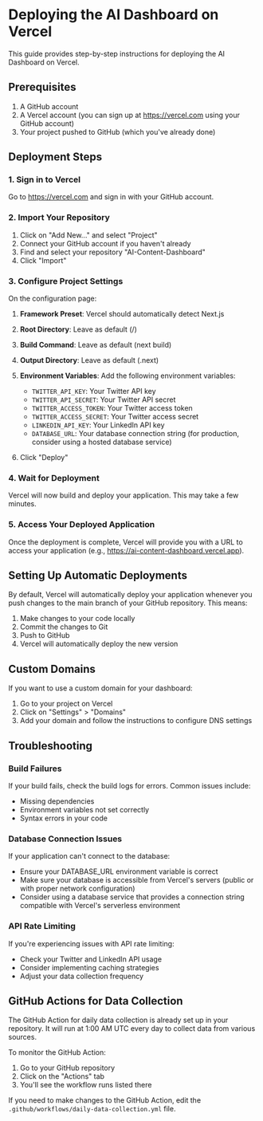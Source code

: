 # Deploying the AI Dashboard on Vercel

This guide provides step-by-step instructions for deploying the AI Dashboard on Vercel.

## Prerequisites

1. A GitHub account
2. A Vercel account (you can sign up at https://vercel.com using your GitHub account)
3. Your project pushed to GitHub (which you've already done)

## Deployment Steps

### 1. Sign in to Vercel

Go to https://vercel.com and sign in with your GitHub account.

### 2. Import Your Repository

1. Click on "Add New..." and select "Project"
2. Connect your GitHub account if you haven't already
3. Find and select your repository "AI-Content-Dashboard"
4. Click "Import"

### 3. Configure Project Settings

On the configuration page:

1. **Framework Preset**: Vercel should automatically detect Next.js
2. **Root Directory**: Leave as default (/)
3. **Build Command**: Leave as default (next build)
4. **Output Directory**: Leave as default (.next)
5. **Environment Variables**: Add the following environment variables:
   - `TWITTER_API_KEY`: Your Twitter API key
   - `TWITTER_API_SECRET`: Your Twitter API secret
   - `TWITTER_ACCESS_TOKEN`: Your Twitter access token
   - `TWITTER_ACCESS_SECRET`: Your Twitter access secret
   - `LINKEDIN_API_KEY`: Your LinkedIn API key
   - `DATABASE_URL`: Your database connection string (for production, consider using a hosted database service)

6. Click "Deploy"

### 4. Wait for Deployment

Vercel will now build and deploy your application. This may take a few minutes.

### 5. Access Your Deployed Application

Once the deployment is complete, Vercel will provide you with a URL to access your application (e.g., https://ai-content-dashboard.vercel.app).

## Setting Up Automatic Deployments

By default, Vercel will automatically deploy your application whenever you push changes to the main branch of your GitHub repository. This means:

1. Make changes to your code locally
2. Commit the changes to Git
3. Push to GitHub
4. Vercel will automatically deploy the new version

## Custom Domains

If you want to use a custom domain for your dashboard:

1. Go to your project on Vercel
2. Click on "Settings" > "Domains"
3. Add your domain and follow the instructions to configure DNS settings

## Troubleshooting

### Build Failures

If your build fails, check the build logs for errors. Common issues include:

- Missing dependencies
- Environment variables not set correctly
- Syntax errors in your code

### Database Connection Issues

If your application can't connect to the database:

- Ensure your DATABASE_URL environment variable is correct
- Make sure your database is accessible from Vercel's servers (public or with proper network configuration)
- Consider using a database service that provides a connection string compatible with Vercel's serverless environment

### API Rate Limiting

If you're experiencing issues with API rate limiting:

- Check your Twitter and LinkedIn API usage
- Consider implementing caching strategies
- Adjust your data collection frequency

## GitHub Actions for Data Collection

The GitHub Action for daily data collection is already set up in your repository. It will run at 1:00 AM UTC every day to collect data from various sources.

To monitor the GitHub Action:

1. Go to your GitHub repository
2. Click on the "Actions" tab
3. You'll see the workflow runs listed there

If you need to make changes to the GitHub Action, edit the `.github/workflows/daily-data-collection.yml` file.
